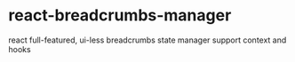 # react-breadcrumbs-manager
react full-featured, ui-less breadcrumbs state manager support context and hooks
